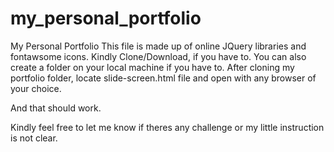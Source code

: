 # my_personal_portfolio
My Personal Portfolio
This file is made up of online JQuery libraries and fontawsome icons.
Kindly Clone/Download, if you have to.
You can also create a folder on your local machine if you have to.
After cloning my portfolio folder, locate slide-screen.html file and open with any browser of your choice.

And that should work.


Kindly feel free to let me know if theres any challenge or my little instruction is not clear.
